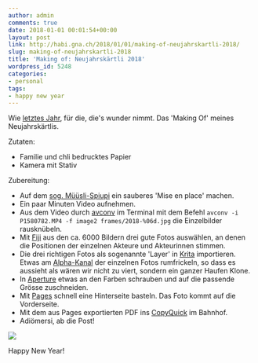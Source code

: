 ```yaml
---
author: admin
comments: true
date: 2018-01-01 00:01:54+00:00
layout: post
link: http://habi.gna.ch/2018/01/01/making-of-neujahrskartli-2018/
slug: making-of-neujahrskartli-2018
title: 'Making of: Neujahrskärtli 2018'
wordpress_id: 5248
categories:
- personal
tags:
- happy new year
---
```


Wie [letztes Jahr](http://habi.gna.ch/2016/12/31/making-of-neujahrskartli-2017/), für die, die's wunder nimmt.
Das 'Making Of' meines Neujahrskärtlis.

Zutaten:
- Familie und chli bedrucktes Papier
- Kamera mit Stativ

Zubereitung:
- Auf dem [sog. Müüsli-Spiupi](http://www.openstreetmap.org/#map=19/46.93899/7.41531) ein sauberes 'Mise en place' machen.
- Ein paar Minuten Video aufnehmen.
- Aus dem Video durch [avconv](https://libav.org/avconv.html) im Terminal mit dem Befehl `avconv -i P1580782.MP4 -f image2 frames/2018-%06d.jpg` die Einzelbilder rausknübeln.
- Mit [Fiji](http://fiji.sc) aus den ca. 6000 Bildern drei gute Fotos auswählen, an denen die Positionen der einzelnen Akteure und Akteurinnen stimmen.
- Die drei richtigen Fotos als sogenannte 'Layer' in [Krita](http://krita.org/) importieren. Etwas am [Alpha-Kanal](https://de.wikipedia.org/wiki/Alphakanal) der einzelnen Fotos rumfrickeln, so dass es aussieht als wären wir nicht zu viert, sondern ein ganzer Haufen Klone.
- In [Aperture](https://en.wikipedia.org/wiki/Aperture_(software)) etwas an den Farben schrauben und auf die passende Grösse zuschneiden.
- Mit [Pages](https://www.apple.com/pages/) schnell eine Hinterseite basteln. Das Foto kommt auf die Vorderseite.
- Mit dem aus Pages exportierten PDF ins [CopyQuick](https://www.sbb.ch/en/meta/shop-detail.html/geo-copyquick-9046) im Bahnhof.
- Adiömersi, ab die Post!

![](http://habi.gna.ch/wp-content/uploads/2018/01/2018-1024x512.jpg)

Happy New Year!
